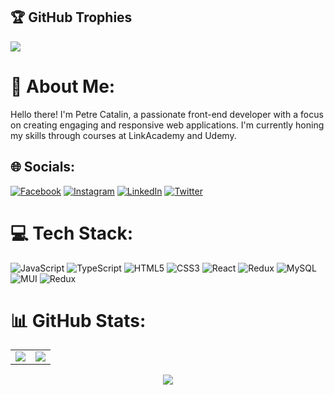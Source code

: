 

## 🏆 GitHub Trophies
![](https://github-profile-trophy.vercel.app/?username=MochaFurr&theme=radical&no-frame=false&no-bg=true&margin-w=4)

  
# 💫 About Me:
Hello there! I'm Petre Catalin, a passionate front-end developer with a focus on creating engaging and responsive web applications. I'm currently honing my skills through courses at LinkAcademy and Udemy.


## 🌐 Socials:
[![Facebook](https://img.shields.io/badge/Facebook-%231877F2.svg?logo=Facebook&logoColor=white)](https://facebook.com/cosmoreddog) [![Instagram](https://img.shields.io/badge/Instagram-%23E4405F.svg?logo=Instagram&logoColor=white)](https://instagram.com/hybridization) [![LinkedIn](https://img.shields.io/badge/LinkedIn-%230077B5.svg?logo=linkedin&logoColor=white)](https://linkedin.com/in/yatten) [![Twitter](https://img.shields.io/badge/Twitter-%231DA1F2.svg?logo=Twitter&logoColor=white)](https://twitter.com/petrecatalin2) 

# 💻 Tech Stack:
![JavaScript](https://img.shields.io/badge/javascript-%23323330.svg?style=for-the-badge&logo=javascript&logoColor=%23F7DF1E) ![TypeScript](https://img.shields.io/badge/typescript-%23007ACC.svg?style=for-the-badge&logo=typescript&logoColor=white) ![HTML5](https://img.shields.io/badge/html5-%23E34F26.svg?style=for-the-badge&logo=html5&logoColor=white) ![CSS3](https://img.shields.io/badge/css3-%231572B6.svg?style=for-the-badge&logo=css3&logoColor=white) ![React](https://img.shields.io/badge/react-%2320232a.svg?style=for-the-badge&logo=react&logoColor=%2361DAFB) ![Redux](https://img.shields.io/badge/redux-%23593d88.svg?style=for-the-badge&logo=redux&logoColor=white) ![MySQL](https://img.shields.io/badge/mysql-%2300000f.svg?style=for-the-badge&logo=mysql&logoColor=white) ![MUI](https://img.shields.io/badge/MUI-%230081CB.svg?style=for-the-badge&logo=mui&logoColor=white) ![Redux](https://img.shields.io/badge/redux-%23593d88.svg?style=for-the-badge&logo=redux&logoColor=white)
# 📊 GitHub Stats:
<p align="center">
  <table>
    <tr>
      <td><img src="https://github-readme-stats.vercel.app/api?username=MochaFurr&theme=tokyonight&hide_border=false&include_all_commits=false&count_private=false" /></td>
      <td><img src="https://github-readme-streak-stats.herokuapp.com/?user=MochaFurr&theme=tokyonight&hide_border=false" /></td>
    </tr>
  </table>
  <p align="center">
  <img src="https://github-readme-stats.vercel.app/api/top-langs/?username=MochaFurr&theme=tokyonight&hide_border=false&include_all_commits=false&count_private=false&layout=compact" />
  </p>
</p>




